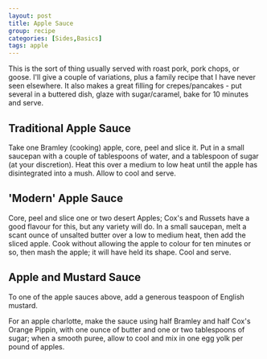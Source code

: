 ```yaml
---
layout: post
title: Apple Sauce
group: recipe
categories: [Sides,Basics]
tags: apple
---
```


This is the sort of thing usually served with roast pork, pork chops, or goose.  I'll give a couple of variations, plus a family recipe that I have never seen elsewhere.  It also makes a great filling for crepes/pancakes - put several in a buttered dish, glaze with sugar/caramel, bake for 10 minutes and serve.

## Traditional Apple Sauce

Take one Bramley (cooking) apple, core, peel and slice it.  Put in a small saucepan with a couple of tablespoons of water, and a tablespoon of sugar (at your discretion).  Heat this over a medium to low heat until the apple has disintegrated into a mush.  Allow to cool and serve.

## 'Modern' Apple Sauce

Core, peel and slice one or two desert Apples; Cox's and Russets have a good flavour for this, but any variety will do.  In a small saucepan, melt a scant ounce of unsalted butter over a low to medium heat, then add the sliced apple.  Cook without allowing the apple to colour for ten minutes or so, then mash the apple; it will have held its shape.  Cool and serve.

## Apple and Mustard Sauce

To one of the apple sauces above, add a generous teaspoon of English mustard.

For an apple charlotte, make the sauce using half Bramley and half Cox's Orange Pippin, with one ounce of butter and one or two tablespoons of sugar; when a smooth puree, allow to cool and mix in one egg yolk per pound of apples.
